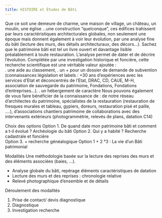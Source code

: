 ```yaml
---
title: HISTOIRE et Études de Bâti
---
```


Que ce soit une demeure de charme, une maison de village, un château, un moulin, une église …une construction “quelconque”, ces édifices trahissent par leurs caractéristiques architecturales globales, non seulement une époque mais donnent également à voir leur évolution, par une analyse fine du bâti (lecture des murs, des détails architecturaux, des décors…).
 Sachez que le patrimoine bâti est tel un livre ouvert et davantage lisible préalablement à toute restauration.
L’analyse permet de dater et de décrire l’évolution.
 Complétée par une investigation historique et foncière, cette recherche scientifique est une véritable valeur ajoutée  :  
. une aide au classement, 
. un + pour un  dossier de demande de subvention (connaissances législation et labels : +30 ans d’expériences avec les services d’Etat et déconcentrés de l’Etat, DRAC, CD, CAUE, M-H, association de sauvegarde du patrimoine, Fondations, Fondations d’entreprises…).
.  un hébergement de caractère 
Nous pouvons également de vous faire bénéficier de la connaissance de :
de notre réseau d’architectes du patrimoine, spécialistes de la restauration (restauration de fresques murales et tableau, gypiers, doreurs, restauration pisé et paille, ….), d’associations chantiers patrimoine
de collaborations avec des intervenants extérieurs (photogrammétrie, relevés de plans, datation C14) 

Choix des options
Option 1. De quand date mon patrimoine bâti et comment a t-il évolué ? 
                  Archéologie du bâti
Option 2. Qui y a habité ? 
               Recherche cadastrale et foncière                                           
Option 3. + recherche généalogique
Option 1 + 2 °3  :  La vie d’un Bâti patrimonial

Modalités 
Une méthodologie basée sur la lecture des reprises des murs et des éléments associées (baies, …).
- Analyse globale du bâti, repérage éléments caractéristiques de datation
- Lecture des murs et des reprises : chronologie relative
- Relevé photographique d’ensemble et de détails

Déroulement des modalités  

1. Prise de contact/ devis diagnostique
2. Diagnostique
3. Investigation recherche
